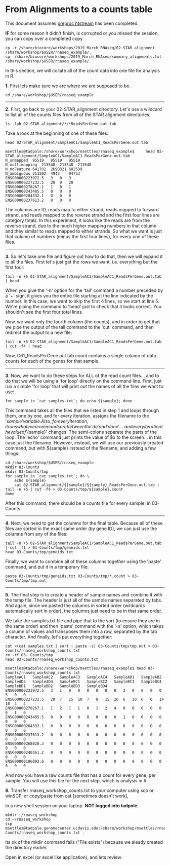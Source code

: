# From Alignments to a counts table

This document assumes [preproc htstream](./preproc_htstream.md) has been completed.

**IF** for some reason it didn't finish, is corrupted or you missed the session, you can copy over a completed copy

    cp -r /share/biocore/workshops/2019_March_RNAseq/02-STAR_alignment /share/workshop/$USER/rnaseq_example/.
    cp  /share/biocore/workshops/2019_March_RNAseq/summary_alignments.txt /share/workshop/$USER/rnaseq_example/.

In this section, we will collate all of the count data into one file for analysis in R.

**1\.** First lets make sure we are where we are supposed to be.

    cd /share/workshop/$USER/rnaseq_example

---
**2\.** First, go back to your 02-STAR_alignment directory. Let's use a wildcard to list all of the counts files from all of the STAR alignment directories:

    ls -lah 02-STAR_alignment/*/*ReadsPerGene.out.tab

Take a look at the beginning of one of these files:

    head 02-STAR_alignment/SampleAC1/SampleAC1_ReadsPerGene.out.tab

```
msettles@tadpole:/share/workshop/msettles/rnaseq_example$     head 02-STAR_alignment/SampleAC1/SampleAC1_ReadsPerGene.out.tab
N_unmapped	95519	95519	95519
N_multimapping	213548	213548	213548
N_noFeature	641702	2690321	682539
N_ambiguous	211202	4942	94753
ENSG00000223972.5	3	0	3
ENSG00000227232.5	20	0	20
ENSG00000278267.1	1	0	1
ENSG00000243485.5	0	0	0
ENSG00000284332.1	0	0	0
ENSG00000237613.2	0	0	0
```

The columns are ID, reads map to either strand, reads mapped to forward strand, and reads mapped to the reverse strand and the first four lines are category totals. In this experiment, it looks like the reads are from the reverse strand, due to the much higher mapping numbers in that column and they similar to reads mapped to either strands. So what we want is just that column of numbers (minus the first four lines), for every one of these files.

---
**3\.** So let's take one file and figure out how to do that, then we will expand it to all the files. First let's just get the rows we want, i.e. everything but the first four:

    tail -n +5 02-STAR_alignment/SampleAC1/SampleAC1_ReadsPerGene.out.tab | head

When you give the '-n' option for the 'tail' command a number preceded by a '+' sign, it gives you the entire file starting at the line indicated by the number. In this case, we want to skip the first 4 lines, so we start at line 5. We're piping the command to 'head' just to check that it looks correct. You shouldn't see the first four total lines.

Now, we want only the fourth column (the counts), and in order to get that we pipe the output of the tail command to the 'cut' command, and then redirect the output to a new file:

    tail -n +5 02-STAR_alignment/SampleAC1/SampleAC1_ReadsPerGene.out.tab | cut -f4 | head

Now, C61_ReadsPerGene.out.tab.count contains a single column of data... counts for each of the genes for that sample.

---

**3\.** Now, we want to do these steps for ALL of the read count files... and to do that we will be using a 'for loop' directly on the command line. First, just run a simple 'for loop' that will print out the names of all the files we want to use:

    for sample in `cat samples.txt`; do echo ${sample}; done

This command takes all the files that we listed in step 1 and loops through them, one by one, and for every iteration, assigns the filename to the '${sample}' variable. Also, for every iteration, it runs whatever commands are between the 'do' and 'done'.... and every iteration the value of '${sample}' changes. The semi-colons separate the parts of the loop. The 'echo' command just prints the value of $x to the screen... in this case just the filename. However, instead, we will use our previously created command, but with ${sample} instead of the filename, and adding a few things:

    cd /share/workshop/$USER/rnaseq_example
    mkdir 03-Counts
    mkdir 03-Counts/tmp
    for sample in `cat samples.txt`; do \
        echo ${sample}
        cat 02-STAR_alignment/${sample}/${sample}_ReadsPerGene.out.tab | tail -n +5 | cut -f4 > 03-Counts/tmp/${sample}.count
    done

After this command, there should be a counts file for every sample, in 03-Counts.

---
**4\.** Next, we need to get the columns for the final table. Because all of these files are sorted in the exact same order (by gene ID), we can just use the columns from any of the files:

    tail -n +5 02-STAR_alignment/SampleAC1/SampleAC1_ReadsPerGene.out.tab | cut -f1 > 03-Counts/tmp/geneids.txt
    head 03-Counts/tmp/geneids.txt

Finally, we want to combine all of these columns together using the 'paste' command, and put it in a temporary file:

    paste 03-Counts/tmp/geneids.txt 03-Counts/tmp/*.count > 03-Counts/tmp/tmp.out

---
**5\.** The final step is to create a header of sample names and combine it with the temp file. The header is just all of the sample names separated by tabs. And again, since we pasted the columns in sorted order (wildcards automatically sort in order), the columns just need to be in that same order.

We take the samples.txt file and pipe that to the sort (to ensure they are in the same order) and then 'paste' command with the '-s' option, which takes a column of values and transposes them into a row, separated by the tab character. And finally, let's put everything together:

    cat <(cat samples.txt | sort | paste -s) 03-Counts/tmp/tmp.out > 03-Counts/rnaseq_workshop_counts.txt
    rm -rf 03- Counts/tmp
    head 03-Counts/rnaseq_workshop_counts.txt

```
msettles@tadpole:/share/workshop/msettles/rnaseq_example$ head 03-Counts/rnaseq_workshop_counts.txt
SampleAC1	SampleAC2	SampleAC3	SampleAC4	SampleAD1	SampleAD2	SampleAD3	SampleAD4	SampleBC1	SampleBC2	SampleBC3	SampleBC4	SampleBD1	SampleBD2	SampleBD3	SampleBD4
ENSG00000223972.5	3	1	0	0	0	0	0	0	2	0	0	0	0	5	0	0
ENSG00000227232.5	20	7	15	10	7	9	15	26	6	10	6	6	14	10	4	4
ENSG00000278267.1	1	2	1	1	0	1	2	4	0	0	0	0	0	0	1	0
ENSG00000243485.5	0	0	0	0	0	0	0	0	1	0	0	0	0	0	0	0
ENSG00000284332.1	0	0	0	0	0	0	0	0	0	0	0	0	0	0	0	0
ENSG00000237613.2	0	0	0	0	0	0	0	0	0	0	0	0	0	0	0	0
ENSG00000268020.3	0	0	0	0	0	0	0	0	0	0	0	0	0	0	0	0
ENSG00000240361.2	0	0	0	0	0	0	0	0	0	0	0	0	0	0	0	0
ENSG00000186092.6	0	0	0	0	0	0	0	0	0	0	0	0	0	0	0	0
```

And now you have a raw counts file that has a count for every gene, per sample. You will use this file for the next step, which is analysis in R.

**6\.** Transfer rnaseq_workshop_counts.txt to your computer using scp or winSCP, or copy/paste from cat [sometimes doesn't work],  

In a new shell session on your laptop. **NOT logged into tadpole**.

    mkdir ~/rnaseq_workshop
    cd ~/rnaseq_workshop
    scp msettles@tadpole.genomecenter.ucdavis.edu:/share/workshop/msettles/rnaseq_example/03-Counts/rnaseq_workshop_counts.txt .

Its ok of the mkdir command fails ("File exists") because we aleady created the directory earlier.

Open in excel (or excel like application), and lets review.
